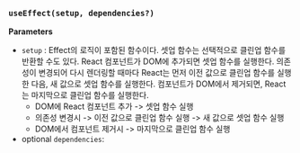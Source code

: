 ### `useEffect(setup, dependencies?)`
**Parameters**
- `setup` : Effect의 로직이 포함된 함수이다. 셋업 함수는 선택적으로 클린업 함수를 반환할 수도 있다. React 컴포넌트가 DOM에 추가되면 셋업 함수를 실행한다. 의존성이 변경되어 다시 렌더링할 때마다 React는 먼저 이전 값으로 클린업 함수를 실행한 다음, 새 값으로 셋업 함수를 실행한다. 컴포넌트가 DOM에서 제거되면, React는 마지막으로 클린업 함수를 실행한다.
	- DOM에 React 컴포넌트 추가 -> 셋업 함수 실행
	- 의존성 변경시 -> 이전 값으로 클린업 함수 실행 -> 새 값으로 셋업 함수 실행
	- DOM에서 컴포넌트 제거시 -> 마지막으로 클린업 함수 실행
- optional `dependencies`:  